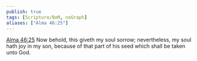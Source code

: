```yaml
---
publish: true
tags: [Scripture/BoM, noGraph]
aliases: ["Alma 46:25"]
---
```

[Alma 46:25](https://churchofjesuschrist.org/study/scriptures/bofm/alma/46?lang=eng&id=p25#p25) Now behold, this giveth my soul sorrow; nevertheless, my soul hath joy in my son, because of that part of his seed which shall be taken unto God.
